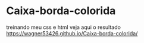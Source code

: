 # Caixa-borda-colorida
treinando meu css e html veja aqui o resultado https://wagner53426.github.io/Caixa-borda-colorida/

